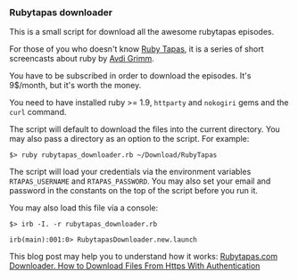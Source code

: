 ### Rubytapas downloader

This is a small script for download all the awesome rubytapas episodes.

For those of you who doesn't know [Ruby Tapas](http://www.rubytapas.com/), it is a series of short
screencasts about ruby by [Avdi Grimm](http://devblog.avdi.org/).

You have to be subscribed in order to download the episodes. It's 9$/month, but it's worth the money.

You need to have installed ruby >= 1.9, `httparty` and `nokogiri` gems and the `curl` command.

The script will default to download the files into the current directory. You may also pass a directory as an option to the script. For example:

```text
$> ruby rubytapas_downloader.rb ~/Download/RubyTapas
```

The script will load your credentials via the environment variables `RTAPAS_USERNAME` and `RTAPAS_PASSWORD`. You may also set your email and password in the constants on the top of the script before you run it.

You may also load this file via a console:

```test
$> irb -I. -r rubytapas_downloader.rb

irb(main):001:0> RubytapasDownloader.new.launch
```

This blog post may help you to understand how it works: [Rubytapas.com Downloader. How to Download Files From Https With Authentication](http://miguelcamba.com/blog/2013/05/04/rubytapas-dot-com-downloader-how-to-download-files-from-https-with-authentication/)
